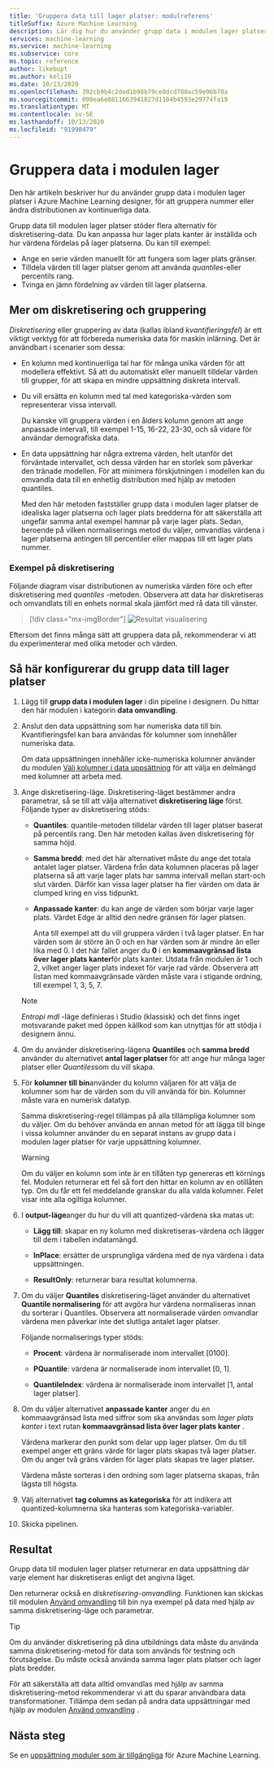 ```yaml
---
title: 'Gruppera data till lager platser: modulreferens'
titleSuffix: Azure Machine Learning
description: Lär dig hur du använder grupp data i modulen lager platser för att gruppera nummer eller ändra distributionen av kontinuerliga data.
services: machine-learning
ms.service: machine-learning
ms.subservice: core
ms.topic: reference
author: likebupt
ms.author: keli19
ms.date: 10/13/2020
ms.openlocfilehash: 392cb9b4c2ded1b98b79ce8dcd780ac59e96b78a
ms.sourcegitcommit: 090ea6e8811663941827d1104b4593e29774fa19
ms.translationtype: MT
ms.contentlocale: sv-SE
ms.lasthandoff: 10/13/2020
ms.locfileid: "91998479"
---
```

# <a name="group-data-into-bins-module"></a>Gruppera data i modulen lager

Den här artikeln beskriver hur du använder grupp data i modulen lager platser i Azure Machine Learning designer, för att gruppera nummer eller ändra distributionen av kontinuerliga data.

Grupp data till modulen lager platser stöder flera alternativ för diskretisering-data. Du kan anpassa hur lager plats kanter är inställda och hur värdena fördelas på lager platserna. Du kan till exempel:  

+ Ange en serie värden manuellt för att fungera som lager plats gränser.  
+ Tilldela värden till lager platser genom att använda *quantiles*-eller percentils rang.  
+ Tvinga en jämn fördelning av värden till lager platserna.  

## <a name="more-about-binning-and-grouping"></a>Mer om diskretisering och gruppering

*Diskretisering* eller gruppering av data (kallas ibland *kvantifieringsfel*) är ett viktigt verktyg för att förbereda numeriska data för maskin inlärning. Det är användbart i scenarier som dessa:

+ En kolumn med kontinuerliga tal har för många unika värden för att modellera effektivt. Så att du automatiskt eller manuellt tilldelar värden till grupper, för att skapa en mindre uppsättning diskreta intervall.

+ Du vill ersätta en kolumn med tal med kategoriska-värden som representerar vissa intervall.

    Du kanske vill gruppera värden i en ålders kolumn genom att ange anpassade intervall, till exempel 1-15, 16-22, 23-30, och så vidare för användar demografiska data.

+ En data uppsättning har några extrema värden, helt utanför det förväntade intervallet, och dessa värden har en storlek som påverkar den tränade modellen. För att minimera förskjutningen i modellen kan du omvandla data till en enhetlig distribution med hjälp av metoden quantiles.

    Med den här metoden fastställer grupp data i modulen lager platser de idealiska lager platserna och lager plats bredderna för att säkerställa att ungefär samma antal exempel hamnar på varje lager plats. Sedan, beroende på vilken normaliserings metod du väljer, omvandlas värdena i lager platserna antingen till percentiler eller mappas till ett lager plats nummer.

### <a name="examples-of-binning"></a>Exempel på diskretisering

Följande diagram visar distributionen av numeriska värden före och efter diskretisering med *quantiles* -metoden. Observera att data har diskretiseras och omvandlats till en enhets normal skala jämfört med rå data till vänster.  

> [!div class="mx-imgBorder"]
> ![Resultat visualisering](media/module/group-data-into-bins-result-example.png)

Eftersom det finns många sätt att gruppera data på, rekommenderar vi att du experimenterar med olika metoder och värden. 

## <a name="how-to-configure-group-data-into-bins"></a>Så här konfigurerar du grupp data till lager platser

1. Lägg till **grupp data i modulen lager** i din pipeline i designern. Du hittar den här modulen i kategorin **data omvandling**.

2. Anslut den data uppsättning som har numeriska data till bin. Kvantifieringsfel kan bara användas för kolumner som innehåller numeriska data. 

    Om data uppsättningen innehåller icke-numeriska kolumner använder du modulen [Välj kolumner i data uppsättning](select-columns-in-dataset.md) för att välja en delmängd med kolumner att arbeta med.

3. Ange diskretisering-läge. Diskretisering-läget bestämmer andra parametrar, så se till att välja alternativet **diskretisering läge** först. Följande typer av diskretisering stöds:

    - **Quantiles**: quantile-metoden tilldelar värden till lager platser baserat på percentils rang. Den här metoden kallas även diskretisering för samma höjd.

    - **Samma bredd**: med det här alternativet måste du ange det totala antalet lager platser. Värdena från data kolumnen placeras på lager platserna så att varje lager plats har samma intervall mellan start-och slut värden. Därför kan vissa lager platser ha fler värden om data är clumped kring en viss tidpunkt.

    - **Anpassade kanter**: du kan ange de värden som börjar varje lager plats. Värdet Edge är alltid den nedre gränsen för lager platsen. 
    
      Anta till exempel att du vill gruppera värden i två lager platser. En har värden som är större än 0 och en har värden som är mindre än eller lika med 0. I det här fallet anger du **0** i en **kommaavgränsad lista över lager plats kanter**för plats kanter. Utdata från modulen är 1 och 2, vilket anger lager plats indexet för varje rad värde. Observera att listan med kommaavgränsade värden måste vara i stigande ordning, till exempel 1, 3, 5, 7.
    
    > [!Note]
    > *Entropi mdl* -läge definieras i Studio (klassisk) och det finns inget motsvarande paket med öppen källkod som kan utnyttjas för att stödja i designern ännu.        

4. Om du använder diskretisering-lägena **Quantiles** och **samma bredd** använder du alternativet **antal lager platser** för att ange hur många lager platser eller *Quantiles*som du vill skapa.

5. För **kolumner till bin**använder du kolumn väljaren för att välja de kolumner som har de värden som du vill använda för bin. Kolumner måste vara en numerisk datatyp.

    Samma diskretisering-regel tillämpas på alla tillämpliga kolumner som du väljer. Om du behöver använda en annan metod för att lägga till binge i vissa kolumner använder du en separat instans av grupp data i modulen lager platser för varje uppsättning kolumner.

    > [!WARNING]
    > Om du väljer en kolumn som inte är en tillåten typ genereras ett körnings fel. Modulen returnerar ett fel så fort den hittar en kolumn av en otillåten typ. Om du får ett fel meddelande granskar du alla valda kolumner. Felet visar inte alla ogiltiga kolumner.

6. I **output-läge**anger du hur du vill att quantized-värdena ska matas ut:

    + **Lägg till**: skapar en ny kolumn med diskretiseras-värdena och lägger till dem i tabellen indatamängd.

    + **InPlace**: ersätter de ursprungliga värdena med de nya värdena i data uppsättningen.

    + **ResultOnly**: returnerar bara resultat kolumnerna.

7. Om du väljer **Quantiles** diskretisering-läget använder du alternativet **Quantile normalisering** för att avgöra hur värdena normaliseras innan du sorterar i Quantiles. Observera att normaliserade värden omvandlar värdena men påverkar inte det slutliga antalet lager platser.

    Följande normaliserings typer stöds:

    + **Procent**: värdena är normaliserade inom intervallet [0100].

    + **PQuantile**: värdena är normaliserade inom intervallet [0, 1].

    + **QuantileIndex**: värdena är normaliserade inom intervallet [1, antal lager platser].

8. Om du väljer alternativet **anpassade kanter** anger du en kommaavgränsad lista med siffror som ska användas som *lager plats kanter* i text rutan **kommaavgränsad lista över lager plats kanter** . 

    Värdena markerar den punkt som delar upp lager platser. Om du till exempel anger ett gräns värde för lager plats skapas två lager platser. Om du anger två gräns värden för lager plats skapas tre lager platser.

    Värdena måste sorteras i den ordning som lager platserna skapas, från lägsta till högsta.

10. Välj alternativet **tag columns as kategoriska** för att indikera att quantized-kolumnerna ska hanteras som kategoriska-variabler.

11. Skicka pipelinen.

## <a name="results"></a>Resultat

Grupp data till modulen lager platser returnerar en data uppsättning där varje element har diskretiseras enligt det angivna läget. 

Den returnerar också en *diskretisering-omvandling*. Funktionen kan skickas till modulen [Använd omvandling](apply-transformation.md) till bin nya exempel på data med hjälp av samma diskretisering-läge och parametrar.  

> [!TIP]
> Om du använder diskretisering på dina utbildnings data måste du använda samma diskretisering-metod för data som används för testning och förutsägelse. Du måste också använda samma lager plats platser och lager plats bredder. 
> 
> För att säkerställa att data alltid omvandlas med hjälp av samma diskretisering-metod rekommenderar vi att du sparar användbara data transformationer. Tillämpa dem sedan på andra data uppsättningar med hjälp av modulen [Använd omvandling](apply-transformation.md) .

## <a name="next-steps"></a>Nästa steg

Se en [uppsättning moduler som är tillgängliga](module-reference.md) för Azure Machine Learning. 
